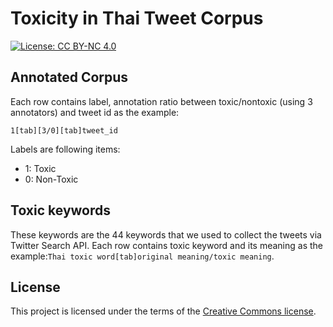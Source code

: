 # Toxicity in Thai Tweet Corpus
[![License: CC BY-NC 4.0](https://licensebuttons.net/l/by-nc/4.0/80x15.png)](https://creativecommons.org/licenses/by-nc/4.0/)
## Annotated Corpus
Each row contains label, annotation ratio between toxic/nontoxic (using 3 annotators) and tweet id as the example:
```
1[tab][3/0][tab]tweet_id
```

Labels are following items:
* 1: Toxic
* 0: Non-Toxic

## Toxic keywords
These keywords are the 44 keywords that we used to collect the tweets via Twitter Search API.
Each row contains toxic keyword and its meaning as the example:```Thai toxic word[tab]original meaning/toxic meaning```.

## License
This project is licensed under the terms of the [Creative Commons license](https://creativecommons.org/licenses/by-nc/4.0/).
